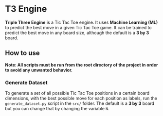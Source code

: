 # T3 Engine

**Triple Three Engine** is a Tic Tac Toe engine. It uses **Machine Learning (ML)** to predict the best move in a given Tic Tac Toe game. It can be trained to predict the best move in any board size, although the default is a **3 by 3** board.

## How to use

**Note: All scripts must be run from the root directory of the project in order to avoid any unwanted behavior.**

### Generate Dataset

To generate a set of all possible Tic Tac Toe positions in a certain board dimensions, with the best possible move for each position as labels, run the `generate_dataset.py` script in the `src/` folder. The default is a **3 by 3** board but you can change that by changing the variable `N`.
